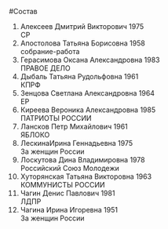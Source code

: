 #Состав
1. Алексеев Дмитрий Викторович 1975   
    СР
2. Апостолова Татьяна Борисовна 1958   
    собрание-работа
3. Герасимова Оксана Александровна 1983   
    ПРАВОЕ ДЕЛО
4. Дыбаль Татьяна Рудольфовна 1961   
    КПРФ
5. Зенцова Светлана Александровна 1964   
    ЕР
6. Киреева Вероника Александровна 1985   
    ПАТРИОТЫ РОССИИ
7. Лансков Петр Михайлович 1961   
    ЯБЛОКО
8. ЛескинаИрина Геннадьевна 1975   
    За женщин России
9. Лоскутова Дина Владимировна 1978   
    Российский Союз Молодежи
10. Хуторянская Татьяна Викторовна 1963   
    КОММУНИСТЫ РОССИИ
11. Чагин Денис Павлович 1981   
    ЛДПР
12. Чагина Ирина Игоревна 1951   
    За женщин России
